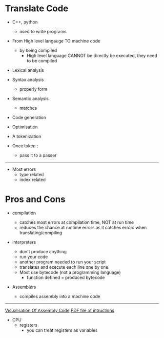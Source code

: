 
# Translate Code

- C++, python
    - used to write programs

- From High level langauge TO machine code
    - by being compiled
        - High level language CANNOT be directly be executed, they need to be compiled

- Lexical analysis
- Syntax analysis
    - properly form
- Semantic analysis
    - matches
- Code generation
- Optimisation

- A tokenization

- Once token :
    - pass it to a passer

---

- Most errors
    - type related
    - index related

# Pros and Cons

- compilation
    - catches most errors at compilation time, NOT at run time
    - reduces the chance at runtime errors as it catches errors when translating/compiling

- interpreters
    - don't produce anything
    - run your code
    - another program needed to run your script
    - translates and execute each line one by one
    - Most use bytecode (not a programming language)
        - function defined = produced bytecode

- Assemblers
    - compiles assembly into a machine code

---

[Visualisation Of Assembly Code](https://csreith.com/cpu.php)
[PDF file of intructions](https://filestore.aqa.org.uk/resources/computing/AQA-75162-75172-ALI.PDF)

- CPU
    - registers
        - you can treat registers as variables